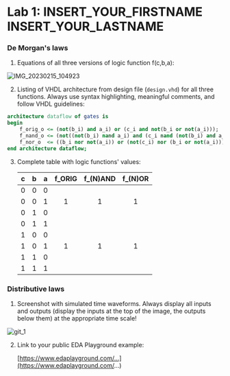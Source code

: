 # Lab 1: INSERT_YOUR_FIRSTNAME INSERT_YOUR_LASTNAME

### De Morgan's laws

1. Equations of all three versions of logic function f(c,b,a):
 
![IMG_20230215_104923](https://user-images.githubusercontent.com/125310309/219005038-2e260948-bf59-4bfd-9228-68f24976c881.jpg)


2. Listing of VHDL architecture from design file (`design.vhd`) for all three functions. Always use syntax highlighting, meaningful comments, and follow VHDL guidelines:

```vhdl
architecture dataflow of gates is
begin
    f_orig_o <= (not(b_i) and a_i) or (c_i and not(b_i or not(a_i)));
    f_nand_o <= (not((not(b_i) nand a_i) and (c_i nand (not(b_i) and a_i))));
    f_nor_o  <= ((b_i nor not(a_i)) or (not(c_i) nor (b_i or not(a_i))));
end architecture dataflow;
```

3. Complete table with logic functions' values:

   | **c** | **b** |**a** | **f_ORIG** | **f_(N)AND** | **f_(N)OR** |
   | :-: | :-: | :-: | :-: | :-: | :-: |
   | 0 | 0 | 0 |  |  |  |
   | 0 | 0 | 1 | 1 | 1 | 1 |
   | 0 | 1 | 0 |  |  |  |
   | 0 | 1 | 1 |  |  |  |
   | 1 | 0 | 0 |  |  |  |
   | 1 | 0 | 1 | 1 | 1 | 1 |
   | 1 | 1 | 0 |  |  |  |
   | 1 | 1 | 1 |  |  |  |

### Distributive laws

1. Screenshot with simulated time waveforms. Always display all inputs and outputs (display the inputs at the top of the image, the outputs below them) at the appropriate time scale!

 ![git_1](https://user-images.githubusercontent.com/125310309/218993427-eb698819-02df-41aa-b325-a14cc989a355.jpg)



2. Link to your public EDA Playground example:

   [https://www.edaplayground.com/...](https://www.edaplayground.com/...)
